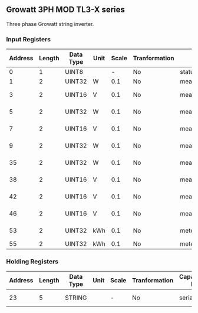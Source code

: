 ## Growatt 3PH MOD TL3-X series
Three phase Growatt string inverter.

### Input Registers
| Address | Length | Data Type | Unit | Scale | Tranformation | Capability ID | Capability name | Range | DeviceTypes |
| ------- | ------ | --------- | ---- | ----- | ------------- | ------------- | --------------- | ----- | ----------- |
| 0| 1| UINT8| | -| No| status_code.run_mode| Run mode| - || Inverter |
| 1| 2| UINT32| W| 0.1| No| measure_power.ac| AC power| - || Inverter |
| 3| 2| UINT16| V| 0.1| No| measure_voltage.pv1| PV 1 voltage| 0 - 360 || Inverter |
| 5| 2| UINT32| W| 0.1| No| measure_power.pv1| PV 1 power| 0 - 20000 || Inverter |
| 7| 2| UINT16| V| 0.1| No| measure_voltage.pv2| undefined| 0 - 360 || Inverter |
| 9| 2| UINT32| W| 0.1| No| measure_power.pv2| PV 2 power| 0 - 20000 || Inverter |
| 35| 2| UINT32| W| 0.1| No| measure_power| Power| 0 - 40000 || Inverter |
| 38| 2| UINT16| V| 0.1| No| measure_voltage.grid_l1| Grid L1 voltage| 0 - 300 || Inverter |
| 42| 2| UINT16| V| 0.1| No| measure_voltage.grid_l2| Grid L2 voltage| 0 - 300 || Inverter |
| 46| 2| UINT16| V| 0.1| No| measure_voltage.grid_l3| Grid L3 voltage| 0 - 300 || Inverter |
| 53| 2| UINT32| kWh| 0.1| No| meter_power.today| Today| 0 - 100 || Inverter |
| 55| 2| UINT32| kWh| 0.1| No| meter_power| Energy| >= 0.1 || Inverter |

### Holding Registers
| Address | Length | Data Type | Unit | Scale | Tranformation | Capability ID | Capability name | Range | DeviceTypes |
| ------- | ------ | --------- | ---- |----- | -------------- | ------------- | --------------- | ----- | ----------- |
| 23| 5| STRING| | -| No| serial| Serial number| - || Inverter |

